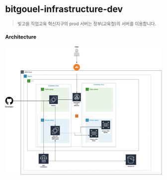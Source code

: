 # bitgouel-infrastructure-dev

> 빛고을 직업교육 혁신지구의 prod 서버는 정부(교육청)의 서버를 이용합니다.


### Architecture

![](./architecture/bitgouel-dev-architecture.jpg)